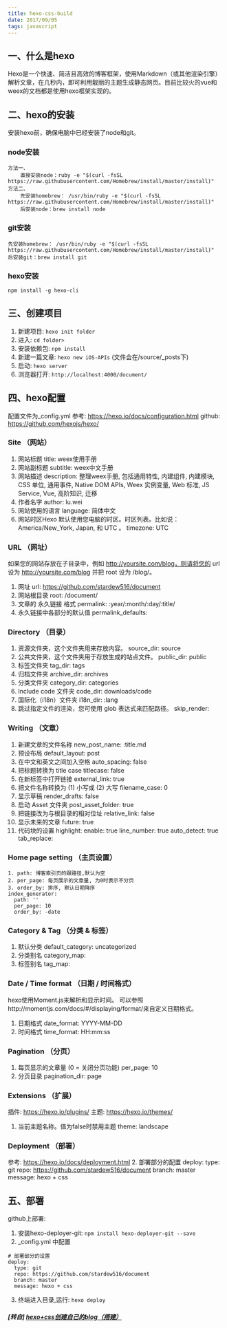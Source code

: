 ```yaml
---
title: hexo-css-build
date: 2017/09/05
tags: javascript
---
```


## 一、什么是hexo
Hexo是一个快速、简洁且高效的博客框架，使用Markdown（或其他渲染引擎）解析文章，在几秒内，即可利用靓丽的主题生成静态网页。目前比较火的vue和weex的文档都是使用hexo框架实现的。

## 二、hexo的安装
安装hexo前，确保电脑中已经安装了node和git。
### node安装
```
方法一、
    直接安装node：ruby -e "$(curl -fsSL https://raw.githubusercontent.com/Homebrew/install/master/install)"
方法二、
    先安装homebrew： /usr/bin/ruby -e "$(curl -fsSL https://raw.githubusercontent.com/Homebrew/install/master/install)"
    后安装node：brew install node
```

### git安装
```
先安装homebrew： /usr/bin/ruby -e "$(curl -fsSL https://raw.githubusercontent.com/Homebrew/install/master/install)"
后安装git：brew install git
```

### hexo安装
```
npm install -g hexo-cli
```

## 三、创建项目
1. 新建项目: `hexo init folder`
2. 进入: `cd folder>`
3. 安装依赖包: `npm install`
4. 新建一篇文章: `hexo new iOS-APIs` (文件会在/source/_posts下)
5. 启动: `hexo server`
6. 浏览器打开: `http://localhost:4000/document/`

## 四、hexo配置
配置文件为_config.yml
参考: https://hexo.io/docs/configuration.html
github: https://github.com/hexojs/hexo/

### Site （网站）
1. 网站标题
title: weex使用手册
2. 网站副标题
subtitle: weex中文手册
3. 网站描述
description: 整理weex手册, 包括通用特性, 内建组件, 内建模块, CSS 单位, 通用事件, Native DOM APIs, Weex 实例变量, Web 标准, JS Service, Vue, 高阶知识, 迁移
4. 作者名字
author: lu.wei
5. 网站使用的语言
language: 简体中文
6. 网站时区Hexo 默认使用您电脑的时区。时区列表。比如说：America/New_York, Japan, 和 UTC 。
timezone: UTC

### URL （网址）
如果您的网站存放在子目录中，例如 http://yoursite.com/blog，则请将您的 url 设为 http://yoursite.com/blog 并把 root 设为 /blog/。
1. 网址
url: https://github.com/stardew516/document
2. 网站根目录
root: /document/
3. 文章的 永久链接 格式
permalink: :year/:month/:day/:title/
4. 永久链接中各部分的默认值
permalink_defaults:

### Directory （目录）
1. 资源文件夹，这个文件夹用来存放内容。
source_dir: source
2. 公共文件夹，这个文件夹用于存放生成的站点文件。
public_dir: public
3. 标签文件夹
tag_dir: tags
4. 归档文件夹
archive_dir: archives
5. 分类文件夹
category_dir: categories
6. Include code 文件夹
code_dir: downloads/code
7. 国际化（i18n）文件夹
i18n_dir: :lang
8. 跳过指定文件的渲染，您可使用 glob 表达式来匹配路径。
skip_render:

### Writing （文章）
1. 新建文章的文件名称
new_post_name: :title.md
2. 预设布局
default_layout: post
3. 在中文和英文之间加入空格
auto_spacing: false
4. 把标题转换为 title case
titlecase: false
5. 在新标签中打开链接
external_link: true
6. 把文件名称转换为 (1) 小写或 (2) 大写
filename_case: 0
7. 显示草稿
render_drafts: false
8. 启动 Asset 文件夹
post_asset_folder: true
9. 把链接改为与根目录的相对位址
relative_link: false
10. 显示未来的文章
future: true
11. 代码块的设置
    highlight:
      enable: true
      line_number: true
      auto_detect: true
      tab_replace:
  
### Home page setting （主页设置）
    1. path: 博客索引页的跟路径,默认为空
    2. per_page: 每页展示的文章量, 为0时表示不分页
    3. order_by: 排序, 默认日期降序
    index_generator:
      path: ''
      per_page: 10
      order_by: -date
  
### Category & Tag （分类 & 标签）
1. 默认分类
default_category: uncategorized
2. 分类别名
category_map:
3. 标签别名
tag_map:

### Date / Time format （日期 / 时间格式）
hexo使用Moment.js来解析和显示时间。
可以参照http://momentjs.com/docs/#/displaying/format/来自定义日期格式。
1. 日期格式
date_format: YYYY-MM-DD
2. 时间格式
time_format: HH:mm:ss

### Pagination （分页）
1. 每页显示的文章量 (0 = 关闭分页功能)
per_page: 10
2. 分页目录
pagination_dir: page

### Extensions （扩展）
插件: https://hexo.io/plugins/
主题: https://hexo.io/themes/
1. 当前主题名称。值为false时禁用主题
theme: landscape

### Deployment （部署）
参考: https://hexo.io/docs/deployment.html
2. 部署部分的配置
    deploy:
      type: git
      repo: https://github.com/stardew516/document
      branch: master
      message: hexo + css

## 五、部署
github上部署:
1. 安装hexo-deployer-git: `npm install hexo-deployer-git --save`
2. _config.yml 中配置
  ```
  # 部署部分的设置
  deploy:
    type: git
    repo: https://github.com/stardew516/document
    branch: master
    message: hexo + css
  ```
3. 终端进入目录,运行: `hexo deploy`

##### [转自] [hexo+css创建自己的blog（搭建）](https://segmentfault.com/a/1190000011020260)